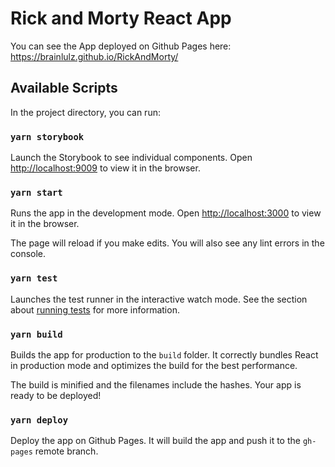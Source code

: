 # Rick and Morty React App

You can see the App deployed on Github Pages here: <https://brainlulz.github.io/RickAndMorty/>

## Available Scripts

In the project directory, you can run:

### `yarn storybook`

Launch the Storybook to see individual components.
Open [http://localhost:9009](http://localhost:9009) to view it in the browser.

### `yarn start`

Runs the app in the development mode.
Open [http://localhost:3000](http://localhost:3000) to view it in the browser.

The page will reload if you make edits.
You will also see any lint errors in the console.

### `yarn test`

Launches the test runner in the interactive watch mode.
See the section about [running tests](https://facebook.github.io/create-react-app/docs/running-tests) for more information.

### `yarn build`

Builds the app for production to the `build` folder.
It correctly bundles React in production mode and optimizes the build for the best performance.

The build is minified and the filenames include the hashes.
Your app is ready to be deployed!

### `yarn deploy`

Deploy the app on Github Pages.
It will build the app and push it to the `gh-pages` remote branch.
